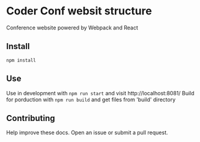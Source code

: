 # Coder Conf websit structure
Conference website powered by Webpack and React

## Install
`npm install`

## Use
Use in development with `npm run start` and visit http://localhost:8081/
Build for porduction with `npm run build` and get files from 'build' directory

## Contributing
Help improve these docs. Open an issue or submit a pull request.
